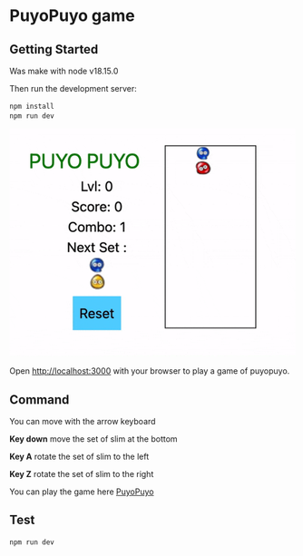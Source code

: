 # PuyoPuyo game

## Getting Started

Was make with node v18.15.0

Then run the development server:

```bash
npm install
npm run dev
```

<img src="images/game.gif" />

Open [http://localhost:3000](http://localhost:3000) with your browser to play a game of puyopuyo.

## Command

You can move with the arrow keyboard

**Key down** move the set of slim at the bottom

**Key A** rotate the set of slim to the left

**Key Z** rotate the set of slim to the right


You can play the game here [PuyoPuyo](https://puyopuyo.vercel.app/)


## Test

```bash
npm run dev
```
